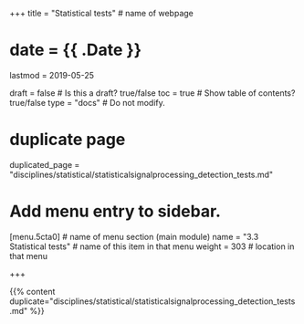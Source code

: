 +++
title = "Statistical tests"         # name of webpage

# date = {{ .Date }}
lastmod = 2019-05-25

draft = false  # Is this a draft? true/false
toc = true  # Show table of contents? true/false
type = "docs"  # Do not modify.

# duplicate page

duplicated_page = "disciplines/statistical/statisticalsignalprocessing_detection_tests.md"

# Add menu entry to sidebar.
[menu.5cta0]                       # name of menu section (main module)
  name = "3.3 Statistical tests"        # name of this item in that menu
  weight = 303                         # location in that menu

+++

{{% content duplicate="disciplines/statistical/statisticalsignalprocessing_detection_tests.md" %}}
